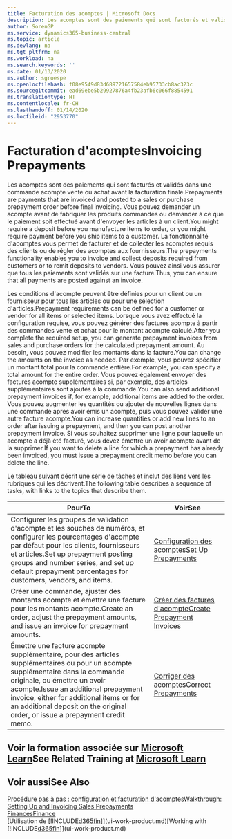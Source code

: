 ```yaml
---
title: Facturation des acomptes | Microsoft Docs
description: Les acomptes sont des paiements qui sont facturés et validés dans une commande acompte vente ou achat avant la facturation finale. Vous pouvez demander un acompte avant de fabriquer les produits commandés ou demander à ce que le paiement soit effectué avant d'envoyer les articles à un client. La fonctionnalité d'acomptes vous permet de facturer et de collecter les acomptes requis des clients ou de régler des acomptes aux fournisseurs. Vous pouvez ainsi vous assurer que tous les paiements sont validés sur une facture.
author: SorenGP
ms.service: dynamics365-business-central
ms.topic: article
ms.devlang: na
ms.tgt_pltfrm: na
ms.workload: na
ms.search.keywords: ''
ms.date: 01/13/2020
ms.author: sgroespe
ms.openlocfilehash: f08e9549d83d689721657584eb95733cb8ac323c
ms.sourcegitcommit: ead69ebe5b29927876a4fb23afb6c066f8854591
ms.translationtype: HT
ms.contentlocale: fr-CH
ms.lasthandoff: 01/14/2020
ms.locfileid: "2953770"
---
```

# <a name="invoicing-prepayments"></a><span data-ttu-id="d1f4b-106">Facturation d'acomptes</span><span class="sxs-lookup"><span data-stu-id="d1f4b-106">Invoicing Prepayments</span></span>
<span data-ttu-id="d1f4b-107">Les acomptes sont des paiements qui sont facturés et validés dans une commande acompte vente ou achat avant la facturation finale.</span><span class="sxs-lookup"><span data-stu-id="d1f4b-107">Prepayments are payments that are invoiced and posted to a sales or purchase prepayment order before final invoicing.</span></span> <span data-ttu-id="d1f4b-108">Vous pouvez demander un acompte avant de fabriquer les produits commandés ou demander à ce que le paiement soit effectué avant d'envoyer les articles à un client.</span><span class="sxs-lookup"><span data-stu-id="d1f4b-108">You might require a deposit before you manufacture items to order, or you might require payment before you ship items to a customer.</span></span> <span data-ttu-id="d1f4b-109">La fonctionnalité d'acomptes vous permet de facturer et de collecter les acomptes requis des clients ou de régler des acomptes aux fournisseurs.</span><span class="sxs-lookup"><span data-stu-id="d1f4b-109">The prepayments functionality enables you to invoice and collect deposits required from customers or to remit deposits to vendors.</span></span> <span data-ttu-id="d1f4b-110">Vous pouvez ainsi vous assurer que tous les paiements sont validés sur une facture.</span><span class="sxs-lookup"><span data-stu-id="d1f4b-110">Thus, you can ensure that all payments are posted against an invoice.</span></span>  

 <span data-ttu-id="d1f4b-111">Les conditions d'acompte peuvent être définies pour un client ou un fournisseur pour tous les articles ou pour une sélection d'articles.</span><span class="sxs-lookup"><span data-stu-id="d1f4b-111">Prepayment requirements can be defined for a customer or vendor for all items or selected items.</span></span> <span data-ttu-id="d1f4b-112">Lorsque vous avez effectué la configuration requise, vous pouvez générer des factures acompte à partir des commandes vente et achat pour le montant acompte calculé.</span><span class="sxs-lookup"><span data-stu-id="d1f4b-112">After you complete the required setup, you can generate prepayment invoices from sales and purchase orders for the calculated prepayment amount.</span></span> <span data-ttu-id="d1f4b-113">Au besoin, vous pouvez modifier les montants dans la facture.</span><span class="sxs-lookup"><span data-stu-id="d1f4b-113">You can change the amounts on the invoice as needed.</span></span> <span data-ttu-id="d1f4b-114">Par exemple, vous pouvez spécifier un montant total pour la commande entière.</span><span class="sxs-lookup"><span data-stu-id="d1f4b-114">For example, you can specify a total amount for the entire order.</span></span> <span data-ttu-id="d1f4b-115">Vous pouvez également envoyer des factures acompte supplémentaires si, par exemple, des articles supplémentaires sont ajoutés à la commande.</span><span class="sxs-lookup"><span data-stu-id="d1f4b-115">You can also send additional prepayment invoices if, for example, additional items are added to the order.</span></span> <span data-ttu-id="d1f4b-116">Vous pouvez augmenter les quantités ou ajouter de nouvelles lignes dans une commande après avoir émis un acompte, puis vous pouvez valider une autre facture acompte.</span><span class="sxs-lookup"><span data-stu-id="d1f4b-116">You can increase quantities or add new lines to an order after issuing a prepayment, and then you can post another prepayment invoice.</span></span> <span data-ttu-id="d1f4b-117">Si vous souhaitez supprimer une ligne pour laquelle un acompte a déjà été facturé, vous devez émettre un avoir acompte avant de la supprimer.</span><span class="sxs-lookup"><span data-stu-id="d1f4b-117">If you want to delete a line for which a prepayment has already been invoiced, you must issue a prepayment credit memo before you can delete the line.</span></span>  

 <span data-ttu-id="d1f4b-118">Le tableau suivant décrit une série de tâches et inclut des liens vers les rubriques qui les décrivent.</span><span class="sxs-lookup"><span data-stu-id="d1f4b-118">The following table describes a sequence of tasks, with links to the topics that describe them.</span></span>

|<span data-ttu-id="d1f4b-119">**Pour**</span><span class="sxs-lookup"><span data-stu-id="d1f4b-119">**To**</span></span>|<span data-ttu-id="d1f4b-120">**Voir**</span><span class="sxs-lookup"><span data-stu-id="d1f4b-120">**See**</span></span>|  
|------------|-------------|  
|<span data-ttu-id="d1f4b-121">Configurer les groupes de validation d'acompte et les souches de numéros, et configurer les pourcentages d'acompte par défaut pour les clients, fournisseurs et articles.</span><span class="sxs-lookup"><span data-stu-id="d1f4b-121">Set up prepayment posting groups and number series, and set up default prepayment percentages for customers, vendors, and items.</span></span>|[<span data-ttu-id="d1f4b-122">Configuration des acomptes</span><span class="sxs-lookup"><span data-stu-id="d1f4b-122">Set Up Prepayments</span></span>](finance-set-up-prepayments.md)|
|<span data-ttu-id="d1f4b-123">Créer une commande, ajuster des montants acompte et émettre une facture pour les montants acompte.</span><span class="sxs-lookup"><span data-stu-id="d1f4b-123">Create an order, adjust the prepayment amounts, and issue an invoice for prepayment amounts.</span></span>|[<span data-ttu-id="d1f4b-124">Créer des factures d'acompte</span><span class="sxs-lookup"><span data-stu-id="d1f4b-124">Create Prepayment Invoices</span></span>](finance-how-to-create-prepayment-invoices.md)|  
|<span data-ttu-id="d1f4b-125">Émettre une facture acompte supplémentaire, pour des articles supplémentaires ou pour un acompte supplémentaire dans la commande originale, ou émettre un avoir acompte.</span><span class="sxs-lookup"><span data-stu-id="d1f4b-125">Issue an additional prepayment invoice, either for additional items or for an additional deposit on the original order, or issue a prepayment credit memo.</span></span>|[<span data-ttu-id="d1f4b-126">Corriger des acomptes</span><span class="sxs-lookup"><span data-stu-id="d1f4b-126">Correct Prepayments</span></span>](finance-how-to-correct-prepayments.md)|  

## <a name="see-related-training-at-microsoft-learnlearnmodulesprepayment-invoices-dynamics-365-business-centralindex"></a><span data-ttu-id="d1f4b-127">Voir la formation associée sur [Microsoft Learn](/learn/modules/prepayment-invoices-dynamics-365-business-central/index)</span><span class="sxs-lookup"><span data-stu-id="d1f4b-127">See Related Training at [Microsoft Learn](/learn/modules/prepayment-invoices-dynamics-365-business-central/index)</span></span>

## <a name="see-also"></a><span data-ttu-id="d1f4b-128">Voir aussi</span><span class="sxs-lookup"><span data-stu-id="d1f4b-128">See Also</span></span>  
[<span data-ttu-id="d1f4b-129">Procédure pas à pas : configuration et facturation d'acomptes</span><span class="sxs-lookup"><span data-stu-id="d1f4b-129">Walkthrough: Setting Up and Invoicing Sales Prepayments</span></span>](walkthrough-setting-up-and-invoicing-sales-prepayments.md)  
[<span data-ttu-id="d1f4b-130">Finances</span><span class="sxs-lookup"><span data-stu-id="d1f4b-130">Finance</span></span>](finance.md)  
<span data-ttu-id="d1f4b-131">[Utilisation de [!INCLUDE[d365fin](includes/d365fin_md.md)]](ui-work-product.md)</span><span class="sxs-lookup"><span data-stu-id="d1f4b-131">[Working with [!INCLUDE[d365fin](includes/d365fin_md.md)]](ui-work-product.md)</span></span>
